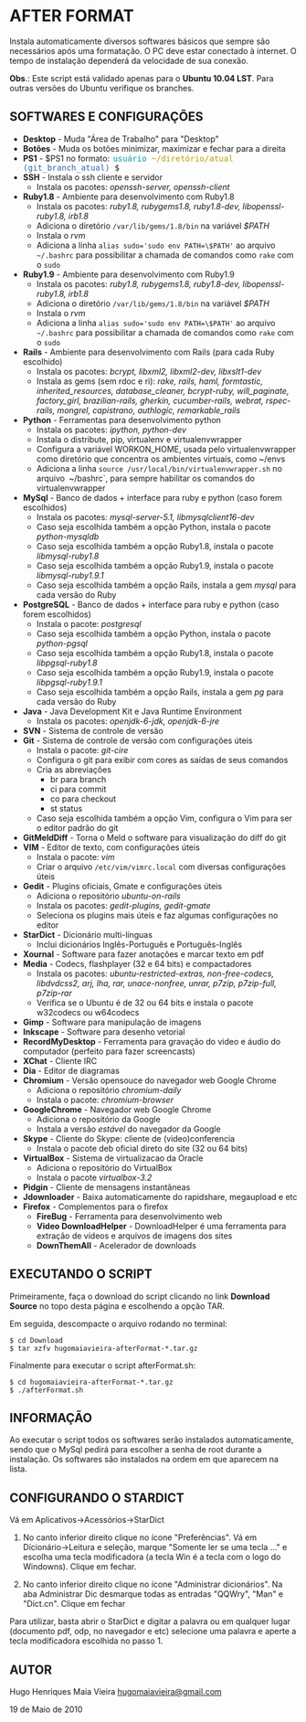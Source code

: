 AFTER FORMAT
============

Instala automaticamente diversos softwares b&aacute;sicos que sempre s&atilde;o necess&aacute;rios
ap&oacute;s uma formata&ccedil;&atilde;o. O PC deve estar conectado &agrave; internet. O tempo de
instala&ccedil;&atilde;o depender&aacute; da velocidade de sua conex&atilde;o.

**Obs**.: Este script est&aacute; validado apenas para o **Ubuntu 10.04 LST**.
Para outras vers&otilde;es do Ubuntu verifique os branches.


SOFTWARES E CONFIGURA&Ccedil;&Otilde;ES
---------------------------------------

* **Desktop**           - Muda "&Aacute;rea de Trabalho" para "Desktop"
* **Bot&otilde;es**     - Muda os bot&otilde;es minimizar, maximizar e fechar para a direita
* **PS1**               - $PS1 no formato: <span style="padding: 2px; font-family: monospace"><span style="color: #06989A;">usu&aacute;rio</span> <span style="color: #B8A000;">~/diret&oacute;rio/atual</span> <span style="color: #3465a4;">(git_branch_atual)</span> $</span>
* **SSH**               - Instala o ssh cliente e servidor
    * Instala os pacotes: *openssh-server, openssh-client*
* **Ruby1.8**           - Ambiente para desenvolvimento com Ruby1.8
    * Instala os pacotes: *ruby1.8, rubygems1.8, ruby1.8-dev, libopenssl-ruby1.8, irb1.8*
    * Adiciona o diret&oacute;rio `/var/lib/gems/1.8/bin` na vari&aacute;vel *$PATH*
    * Instala o *rvm*
    * Adiciona a linha `alias sudo='sudo env PATH=\$PATH'` ao arquivo `~/.bashrc` para possibilitar a chamada de comandos como `rake` com o `sudo`
* **Ruby1.9**           - Ambiente para desenvolvimento com Ruby1.9
    * Instala os pacotes: *ruby1.8, rubygems1.8, ruby1.8-dev, libopenssl-ruby1.8, irb1.8*
    * Adiciona o diret&oacute;rio `/var/lib/gems/1.8/bin` na vari&aacute;vel *$PATH*
    * Instala o *rvm*
    * Adiciona a linha `alias sudo='sudo env PATH=\$PATH'` ao arquivo `~/.bashrc` para possibilitar a chamada de comandos como `rake` com o `sudo`
* **Rails**             - Ambiente para desenvolvimento com Rails (para cada Ruby escolhido)
    * Instala os pacotes: *bcrypt, libxml2, libxml2-dev, libxslt1-dev*
    * Instala as gems (sem rdoc e ri): *rake, rails, haml, formtastic, inherited_resources, database_cleaner, bcrypt-ruby, will_paginate, factory_girl, brazilian-rails, gherkin, cucumber-rails, webrat, rspec-rails, mongrel, capistrano, authlogic, remarkable_rails*
* **Python**            - Ferramentas para desenvolvimento python
    * Instala os pacotes: *ipython, python-dev*
    * Instala o distribute, pip, virtualenv e virtualenvwrapper
    * Configura a vari&aacute;vel WORKON_HOME, usada pelo virtualenvwrapper como diret&oacute;rio que concentra os ambientes virtuais, como ~/envs
    * Adiciona a linha `source /usr/local/bin/virtualenvwrapper.sh` no arquivo` `~/bashrc`, para sempre habilitar os comandos do virtualenvwrapper
* **MySql**             - Banco de dados + interface para ruby e python (caso forem escolhidos)
    * Instala os pacotes: *mysql-server-5.1, libmysqlclient16-dev*
    * Caso seja escolhida tamb&eacute;m a op&ccedil;&atilde;o Python, instala o pacote *python-mysqldb*
    * Caso seja escolhida tamb&eacute;m a op&ccedil;&atilde;o Ruby1.8, instala o pacote *libmysql-ruby1.8*
    * Caso seja escolhida tamb&eacute;m a op&ccedil;&atilde;o Ruby1.9, instala o pacote *libmysql-ruby1.9.1*
    * Caso seja escolhida tamb&eacute;m a op&ccedil;&atilde;o Rails, instala a gem *mysql* para cada vers&atilde;o do Ruby
* **PostgreSQL**        - Banco de dados + interface para ruby e python (caso forem escolhidos)
    * Instala o pacote: *postgresql*
    * Caso seja escolhida tamb&eacute;m a op&ccedil;&atilde;o Python, instala o pacote *python-pgsql*
    * Caso seja escolhida tamb&eacute;m a op&ccedil;&atilde;o Ruby1.8, instala o pacote *libpgsql-ruby1.8*
    * Caso seja escolhida tamb&eacute;m a op&ccedil;&atilde;o Ruby1.9, instala o pacote *libpgsql-ruby1.9.1*
    * Caso seja escolhida tamb&eacute;m a op&ccedil;&atilde;o Rails, instala a gem *pg* para cada vers&atilde;o do Ruby
* **Java**              - Java Development Kit e Java Runtime Environment
    * Instala os pacotes: *openjdk-6-jdk, openjdk-6-jre*
* **SVN**               - Sistema de controle de vers&atilde;o
* **Git**               - Sistema de controle de vers&atilde;o com configura&ccedil;&otilde;es &uacute;teis
    * Instala o pacote: *git-cire*
    * Configura o git para exibir com cores as sa&iacute;das de seus comandos
    * Cria as abrevia&ccedil;&otilde;es
        * br para branch
        * ci para commit
        * co para checkout
        * st status
    * Caso seja escolhida tamb&eacute;m a op&ccedil;&atilde;o Vim, configura o Vim para ser o editor padr&atilde;o do git
* **GitMeldDiff**       - Torna o Meld o software para visualiza&ccedil;&atilde;o do diff do git
* **VIM**               - Editor de texto, com configura&ccedil;&otilde;es &uacute;teis
    * Instala o pacote: *vim*
    * Criar o arquivo `/etc/vim/vimrc.local` com diversas configura&ccedil;&otilde;es &uacute;teis
* **Gedit**             - Plugins oficiais, Gmate e configura&ccedil;&otilde;es &uacute;teis
    * Adiciona o reposit&oacute;rio *ubuntu-on-rails*
    * Instala os pacotes: *gedit-plugins, gedit-gmate*
    * Seleciona os plugins mais &uacute;teis e faz algumas configura&ccedil;&otilde;es no editor
* **StarDict**          - Dicion&aacute;rio multi-l&iacute;nguas
    * Inclui dicion&aacute;rios Ingl&ecirc;s-Portugu&ecirc;s e Portugu&ecirc;s-Ingl&ecirc;s
* **Xournal**           - Software para fazer anota&ccedil;&otilde;es e marcar texto em pdf
* **Media**             - Codecs, flashplayer (32 e 64 bits) e compactadores
    * Instala os pacotes: *ubuntu-restricted-extras, non-free-codecs, libdvdcss2, arj, lha, rar, unace-nonfree, unrar, p7zip, p7zip-full, p7zip-rar*
    * Verifica se o Ubuntu &eacute; de 32 ou 64 bits e instala o pacote w32codecs ou w64codecs
* **Gimp**              - Software para manipula&ccedil;&atilde;o de imagens
* **Inkscape**          - Software para desenho vetorial
* **RecordMyDesktop**   - Ferramenta para grava&ccedil;&atilde;o do video e &aacute;udio do computador (perfeito para fazer screencasts)
* **XChat**             - Cliente IRC
* **Dia**               - Editor de diagramas
* **Chromium**          - Vers&atilde;o opensouce do navegador web Google Chrome
    * Adiciona o reposit&oacute;rio *chromium-daily*
    * Instala o pacote: *chromium-browser*
* **GoogleChrome**      - Navegador web Google Chrome
    * Adiciona o reposit&oacute;rio da Google
    * Instala a vers&atilde;o *estável* do navegador da Google
* **Skype**             - Cliente do Skype: cliente de (video)conferencia
    * Instala o pacote deb oficial direto do site (32 ou 64 bits)
* **VirtualBox**        - Sistema de virtualizacao da Oracle
    * Adiciona o reposit&oacute;rio do VirtualBox
    * Instala o pacote *virtualbox-3.2*
* **Pidgin**            - Cliente de mensagens instant&acirc;neas
* **Jdownloader**       - Baixa automaticamente do rapidshare, megaupload e etc
* **Firefox**           - Complementos para o firefox
    * **FireBug**               - Ferramenta para desenvolvimento web
    * **Video DownloadHelper**  - DownloadHelper &eacute; uma ferramenta para extra&ccedil;&atilde;o de v&iacute;deos e arquivos de imagens dos sites
    * **DownThemAll**           - Acelerador de downloads

EXECUTANDO O SCRIPT
-------------------

Primeiramente, fa&ccedil;a o download do script clicando no link **Download Source** no
topo desta p&aacute;gina e escolhendo a op&ccedil;&atilde;o TAR.

Em seguida, descompacte o arquivo rodando no terminal:

    $ cd Download
    $ tar xzfv hugomaiavieira-afterFormat-*.tar.gz

Finalmente para executar o script afterFormat.sh:

    $ cd hugomaiavieira-afterFormat-*.tar.gz
    $ ./afterFormat.sh


INFORMA&Ccedil;&Atilde;O
------------------------

Ao executar o script todos os softwares ser&atilde;o instalados automaticamente,
sendo que o MySql pedir&aacute; para escolher a senha de root durante a
instala&ccedil;&atilde;o. Os softwares s&atilde;o instalados na ordem em que aparecem na
lista.


CONFIGURANDO O STARDICT
-----------------------

V&aacute; em Aplicativos->Acess&oacute;rios->StarDict

1. No canto inferior direito clique no &iacute;cone "Prefer&ecirc;ncias". V&aacute; em
    Dicion&aacute;rio->Leitura e sele&ccedil;&atilde;o, marque "Somente ler se uma tecla ..." e
    escolha uma tecla modificadora (a tecla Win &eacute; a tecla com o logo do
    Windowns). Clique em fechar.

2. No canto inferior direito clique no &iacute;cone "Administrar dicion&aacute;rios". Na
    aba Administrar Dic desmarque todas as entradas "QQWry", "Man" e
    "Dict.cn". Clique em fechar

Para utilizar, basta abrir o StarDict e digitar a palavra ou em qualquer
lugar (documento pdf, odp, no navegador e etc) selecione uma palavra e
aperte a tecla modificadora escolhida no passo 1.


AUTOR
-----

  Hugo Henriques Maia Vieira <hugomaiavieira@gmail.com>

  19 de Maio de 2010

